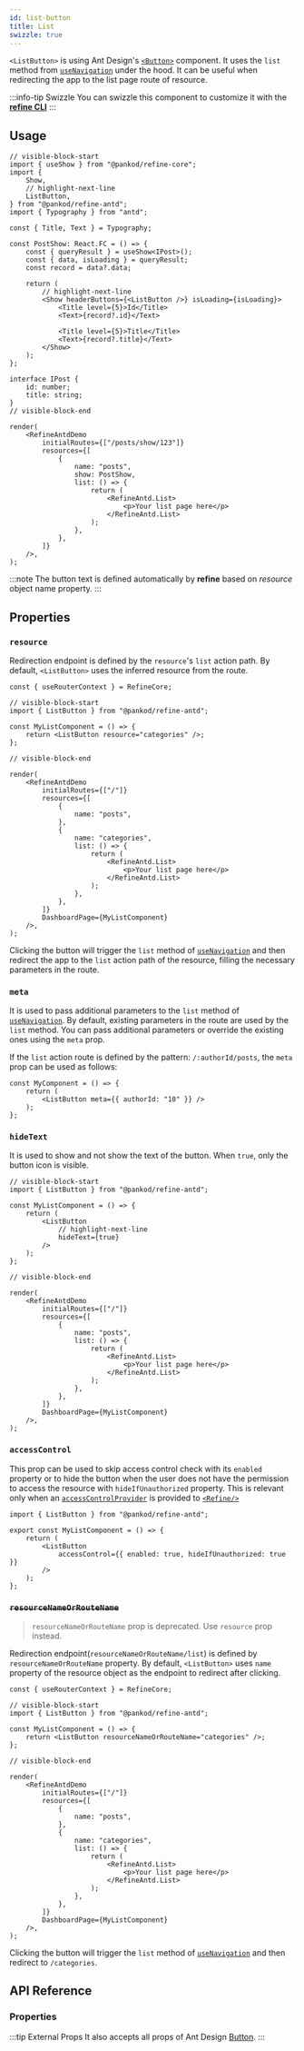 ```yaml
---
id: list-button
title: List
swizzle: true
---
```


`<ListButton>` is using Ant Design's [`<Button>`](https://ant.design/components/button/) component. It uses the `list` method from [`useNavigation`](/api-reference/core/hooks/navigation/useNavigation.md) under the hood. It can be useful when redirecting the app to the list page route of resource.

:::info-tip Swizzle
You can swizzle this component to customize it with the [**refine CLI**](/docs/packages/documentation/cli)
:::

## Usage

```tsx live url=http://localhost:3000/posts/show/123
// visible-block-start
import { useShow } from "@pankod/refine-core";
import {
    Show,
    // highlight-next-line
    ListButton,
} from "@pankod/refine-antd";
import { Typography } from "antd";

const { Title, Text } = Typography;

const PostShow: React.FC = () => {
    const { queryResult } = useShow<IPost>();
    const { data, isLoading } = queryResult;
    const record = data?.data;

    return (
        // highlight-next-line
        <Show headerButtons={<ListButton />} isLoading={isLoading}>
            <Title level={5}>Id</Title>
            <Text>{record?.id}</Text>

            <Title level={5}>Title</Title>
            <Text>{record?.title}</Text>
        </Show>
    );
};

interface IPost {
    id: number;
    title: string;
}
// visible-block-end

render(
    <RefineAntdDemo
        initialRoutes={["/posts/show/123"]}
        resources={[
            {
                name: "posts",
                show: PostShow,
                list: () => {
                    return (
                        <RefineAntd.List>
                            <p>Your list page here</p>
                        </RefineAntd.List>
                    );
                },
            },
        ]}
    />,
);
```

:::note
The button text is defined automatically by **refine** based on _resource_ object name property.
:::

## Properties

### `resource`

Redirection endpoint is defined by the `resource`'s `list` action path. By default, `<ListButton>` uses the inferred resource from the route.

```tsx live disableScroll previewHeight=120px
const { useRouterContext } = RefineCore;

// visible-block-start
import { ListButton } from "@pankod/refine-antd";

const MyListComponent = () => {
    return <ListButton resource="categories" />;
};

// visible-block-end

render(
    <RefineAntdDemo
        initialRoutes={["/"]}
        resources={[
            {
                name: "posts",
            },
            {
                name: "categories",
                list: () => {
                    return (
                        <RefineAntd.List>
                            <p>Your list page here</p>
                        </RefineAntd.List>
                    );
                },
            },
        ]}
        DashboardPage={MyListComponent}
    />,
);
```

Clicking the button will trigger the `list` method of [`useNavigation`](/api-reference/core/hooks/navigation/useNavigation.md) and then redirect the app to the `list` action path of the resource, filling the necessary parameters in the route.

### `meta`

It is used to pass additional parameters to the `list` method of [`useNavigation`](/api-reference/core/hooks/navigation/useNavigation.md). By default, existing parameters in the route are used by the `list` method. You can pass additional parameters or override the existing ones using the `meta` prop.

If the `list` action route is defined by the pattern: `/:authorId/posts`, the `meta` prop can be used as follows:

```tsx
const MyComponent = () => {
    return (
        <ListButton meta={{ authorId: "10" }} />
    );
};
```

### `hideText`

It is used to show and not show the text of the button. When `true`, only the button icon is visible.

```tsx live disableScroll previewHeight=120px
// visible-block-start
import { ListButton } from "@pankod/refine-antd";

const MyListComponent = () => {
    return (
        <ListButton
            // highlight-next-line
            hideText={true}
        />
    );
};

// visible-block-end

render(
    <RefineAntdDemo
        initialRoutes={["/"]}
        resources={[
            {
                name: "posts",
                list: () => {
                    return (
                        <RefineAntd.List>
                            <p>Your list page here</p>
                        </RefineAntd.List>
                    );
                },
            },
        ]}
        DashboardPage={MyListComponent}
    />,
);
```

### `accessControl`

This prop can be used to skip access control check with its `enabled` property or to hide the button when the user does not have the permission to access the resource with `hideIfUnauthorized` property. This is relevant only when an [`accessControlProvider`](/api-reference/core/providers/accessControl-provider.md) is provided to [`<Refine/>`](/api-reference/core/components/refine-config.md)

```tsx
import { ListButton } from "@pankod/refine-antd";

export const MyListComponent = () => {
    return (
        <ListButton
            accessControl={{ enabled: true, hideIfUnauthorized: true }}
        />
    );
};
```

### ~~`resourceNameOrRouteName`~~ <PropTag deprecated />

> `resourceNameOrRouteName` prop is deprecated. Use `resource` prop instead.

Redirection endpoint(`resourceNameOrRouteName/list`) is defined by `resourceNameOrRouteName` property. By default, `<ListButton>` uses `name` property of the resource object as the endpoint to redirect after clicking.

```tsx live disableScroll previewHeight=120px
const { useRouterContext } = RefineCore;

// visible-block-start
import { ListButton } from "@pankod/refine-antd";

const MyListComponent = () => {
    return <ListButton resourceNameOrRouteName="categories" />;
};

// visible-block-end

render(
    <RefineAntdDemo
        initialRoutes={["/"]}
        resources={[
            {
                name: "posts",
            },
            {
                name: "categories",
                list: () => {
                    return (
                        <RefineAntd.List>
                            <p>Your list page here</p>
                        </RefineAntd.List>
                    );
                },
            },
        ]}
        DashboardPage={MyListComponent}
    />,
);
```

Clicking the button will trigger the `list` method of [`useNavigation`](/api-reference/core/hooks/navigation/useNavigation.md) and then redirect to `/categories`.

## API Reference

### Properties

<PropsTable module="@pankod/refine-antd/ListButton" />

:::tip External Props
It also accepts all props of Ant Design [Button](https://ant.design/components/button/#API).
:::
